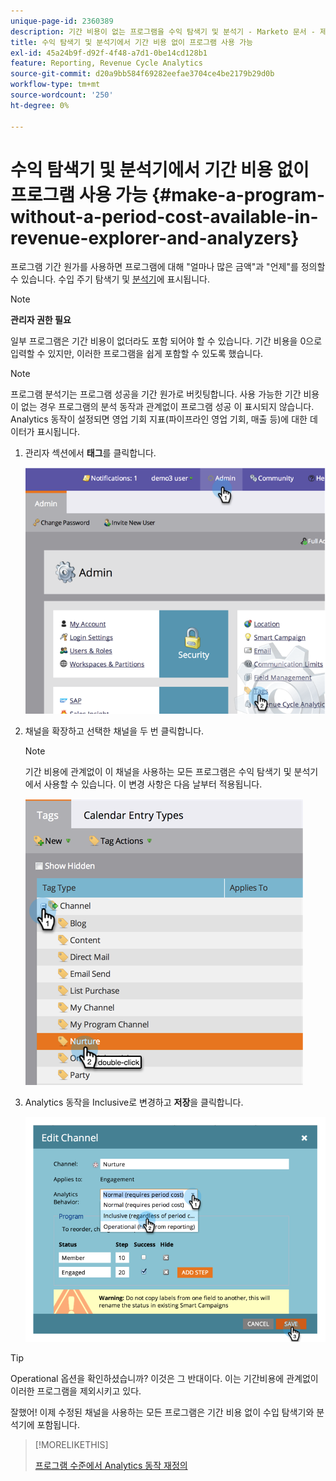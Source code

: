 ```yaml
---
unique-page-id: 2360389
description: 기간 비용이 없는 프로그램을 수익 탐색기 및 분석기 - Marketo 문서 - 제품 설명서에서 사용할 수 있습니다.
title: 수익 탐색기 및 분석기에서 기간 비용 없이 프로그램 사용 가능
exl-id: 45a24b9f-d92f-4f48-a7d1-0be14cd128b1
feature: Reporting, Revenue Cycle Analytics
source-git-commit: d20a9bb584f69282eefae3704ce4be2179b29d0b
workflow-type: tm+mt
source-wordcount: '250'
ht-degree: 0%

---
```


# 수익 탐색기 및 분석기에서 기간 비용 없이 프로그램 사용 가능 {#make-a-program-without-a-period-cost-available-in-revenue-explorer-and-analyzers}

프로그램 기간 원가를 사용하면 프로그램에 대해 &quot;얼마나 많은 금액&quot;과 &quot;언제&quot;를 정의할 수 있습니다. 수입 주기 탐색기 및 [분석기](/help/marketo/product-docs/reporting/revenue-cycle-analytics/opportunity-influence-analyzer/tell-the-marketing-story-with-an-opportunity-influence-analyzer.md)에 표시됩니다.

>[!NOTE]
>
>**관리자 권한 필요**

일부 프로그램은 기간 비용이 없더라도 포함 되어야 할 수 있습니다. 기간 비용을 0으로 입력할 수 있지만, 이러한 프로그램을 쉽게 포함할 수 있도록 했습니다.

>[!NOTE]
>
>프로그램 분석기는 프로그램 성공을 기간 원가로 버킷팅합니다. 사용 가능한 기간 비용이 없는 경우 프로그램의 분석 동작과 관계없이 프로그램 성공 이 표시되지 않습니다. Analytics 동작이 설정되면 영업 기회 지표(파이프라인 영업 기회, 매출 등)에 대한 데이터가 표시됩니다.

1. 관리자 섹션에서 **태그**&#x200B;를 클릭합니다.

   ![](assets/image2014-9-17-12-3a35-3a32.png)

1. 채널을 확장하고 선택한 채널을 두 번 클릭합니다.

   >[!NOTE]
   >
   >기간 비용에 관계없이 이 채널을 사용하는 모든 프로그램은 수익 탐색기 및 분석기에서 사용할 수 있습니다. 이 변경 사항은 다음 날부터 적용됩니다.

   ![](assets/image2014-9-17-12-3a36-3a7.png)

1. Analytics 동작을 Inclusive로 변경하고 **저장**&#x200B;을 클릭합니다.

   ![](assets/image2014-9-17-12-3a36-3a13.png)

>[!TIP]
>
>Operational 옵션을 확인하셨습니까? 이것은 그 반대이다. 이는 기간비용에 관계없이 이러한 프로그램을 제외시키고 있다.

잘했어! 이제 수정된 채널을 사용하는 모든 프로그램은 기간 비용 없이 수입 탐색기와 분석기에 포함됩니다.

>[!MORELIKETHIS]
>
>[프로그램 수준에서 Analytics 동작 재정의](/help/marketo/product-docs/reporting/revenue-cycle-analytics/program-analytics/override-analytics-behavior-at-the-program-level.md)
